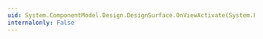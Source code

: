 ```yaml
---
uid: System.ComponentModel.Design.DesignSurface.OnViewActivate(System.EventArgs)
internalonly: False
---
```

